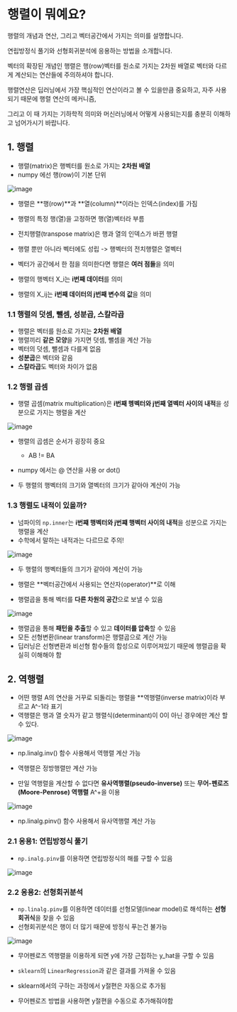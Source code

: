 # 행렬이 뭐예요?

행렬의 개념과 연산, 그리고 벡터공간에서 가지는 의미를 설명합니다.

연립방정식 풀기와 선형회귀분석에 응용하는 방법을 소개합니다.

벡터의 확장된 개념인 행렬은 행(row)벡터를 원소로 가지는 2차원 배열로 벡터와 다르게 계산되는 연산들에 주의하셔야 합니다.

행렬연산은 딥러닝에서 가장 핵심적인 연산이라고 볼 수 있을만큼 중요하고, 자주 사용되기 때문에 행렬 연산의 메커니즘,

그리고 이 때 가지는 기하학적 의미와 머신러닝에서 어떻게 사용되는지를 충분히 이해하고 넘어가시기 바랍니다.

## 1. 행렬

- 행렬(matrix)은 행벡터를 원소로 가지는 **2차원 배열**
- numpy 에선 행(row)이 기본 단위

![image](https://user-images.githubusercontent.com/52475378/128180890-e2b9d6d4-60a7-435e-9c63-ddbadaa0bf9b.png)

- 행렬은 **행(row)**과 **열(column)**이라는 인덱스(index)를 가짐
- 행렬의 특정 행(열)을 고정하면 행(열)벡터라 부름

- 전치행렬(transpose matrix)은 행과 열의 인덱스가 바뀐 행렬
- 행렬 뿐만 아니라 벡터에도 성립 -> 행벡터의 전치행렬은 열벡터

- 벡터가 공간에서 한 점을 의미한다면 행렬은 **여러 점들**을 의미
- 행렬의 행벡터 X_i는 **i번째 데이터**를 의미
- 행렬의 X_ij는 **i번째 데이터의 j번째 변수의 값**을 의미

### 1.1 행렬의 덧셈, 뺄셈, 성분곱, 스칼라곱

- 행렬은 벡터를 원소로 가지는 **2차원 배열**
- 행렬끼리 **같은 모양**을 가지면 덧셈, 뺄셈을 계산 가능
- 벡터의 덧셈, 뺄셈과 다를게 없음
- **성분곱**은 벡터와 같음
- **스칼라곱**도 벡터와 차이가 없음

### 1.2 행렬 곱셈

- 행렬 곱셈(matrix multiplication)은 **i번째 헹벡터와 j번째 열벡터 사이의 내적**을 성분으로 가지는 행렬을 계산

![image](https://user-images.githubusercontent.com/52475378/128182226-6cd28229-9eb8-42d2-9746-15a77416f11e.png)

- 행렬의 곱셈은 순서가 굉장히 중요
  - AB != BA

- numpy 에서는 @ 연산을 사용 or dot() 
- 두 행렬의 행벡터의 크기와 열벡터의 크기가 같아야 계산이 가능

### 1.3 행렬도 내적이 있을까?

- 넘파이의 `np.inner`는 **i번쨰 행벡터와 j번쨰 행벡터 사이의 내적**을 성분으로 가지는 행렬을 계산
- 수학에서 말하는 내적과는 다르므로 주의!

![image](https://user-images.githubusercontent.com/52475378/128182778-1df17792-5b9f-4b30-bedf-72be6faa02b2.png)

- 두 행렬의 행벡터들의 크기가 같아야 계산이 가능

- 행렬은 **벡터공간에서 사용되는 연산자(operator)**로 이해
- 행렬곱을 통해 벡터를 **다른 차원의 공간**으로 보낼 수 있음

![image](https://user-images.githubusercontent.com/52475378/128183295-c9e02260-867f-4e7e-9388-5b2b06a3f0ad.png)

- 행렬곱을 통해 **패턴을 추출**할 수 있고 **데이터를 압축**할 수 있음
- 모든 선형변환(linear transform)은 행렬곱으로 계산 가능
- 딥러닝은 선형변환과 비선형 함수들의 합성으로 이루어져있기 때문에 행렬곱을 확실히 이해해야 함

## 2. 역행렬

- 어떤 행렬 A의 연산을 거꾸로 되돌리는 행렬을 **역행렬(inverse matrix)이라 부르고 A^-1라 표기
- 역행렬은 행과 열 숫자가 같고 행렬식(determinant)이 0이 아닌 경우에만 계산 할 수 있다.

![image](https://user-images.githubusercontent.com/52475378/128183656-5dd8844d-2035-4205-b47c-051b290ff65a.png)

- np.linalg.inv() 함수 사용해서 역행렬 계산 가능
- 역행렬은 정방행렬만 계산 가능

- 만일 역행렬을 계산할 수 없다면 **유사역행렬(pseudo-inverse)** 또는 **무어-펜로즈(Moore-Penrose) 역행렬** A^+을 이용

![image](https://user-images.githubusercontent.com/52475378/128183935-04e2372c-d48d-43b4-87dc-9fa3f74fb705.png)

- np.linalg.pinv() 함수 사용해서 유사역행렬 계산 가능

### 2.1 응용1: 연립방정식 풀기

- `np.inalg.pinv`를 이용하면 연립방정식의 해를 구할 수 있음

![image](https://user-images.githubusercontent.com/52475378/128184591-1cab8ce8-f183-4f87-8e2c-6afc971bb893.png)

### 2.2 응용2: 선형회귀분석

- `np.linalg.pinv`를 이용하면 데이터를 선형모델(linear model)로 해석하는 **선형회귀식**을 찾을 수 있음
- 선형회귀분석은 행이 더 많기 때문에 방정식 푸는건 불가능

![image](https://user-images.githubusercontent.com/52475378/128184995-1909c611-4bbf-49de-9d12-c2b8abbe06f4.png)

- 무어펜로즈 역행렬을 이용하게 되면 y에 가장 근접하는 y_hat을 구할 수 있음

- `sklearn`의 `LinearRegression`과 같은 결과를 가져올 수 있음
- sklearn에서의 구하는 과정에서 y절편은 자동으로 추가됨
- 무어펜로즈 방법을 사용하면 y절편을 수동으로 추가해줘야함




